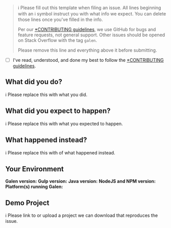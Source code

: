 > ℹ Please fill out this template when filing an issue.
> All lines beginning with an ℹ symbol instruct you with what info we expect. You can delete those lines once you've filled in the info.
>
> Per our [*CONTRIBUTING guidelines](https://github.com/hypery2k/gulp-galenframework/master/CONTRIBUTING.md), we use GitHub for
> bugs and feature requests, not general support. Other issues should be opened on Stack Overflow with the tag `galen`.
>
> Please remove this line and everything above it before submitting.

* [ ] I've read, understood, and done my best to follow the [*CONTRIBUTING guidelines](https://github.com/hypery2k/gulp-galenframework/master/CONTRIBUTING.md).

## What did you do?

ℹ Please replace this with what you did.  

## What did you expect to happen?

ℹ Please replace this with what you expected to happen.  

## What happened instead?

ℹ Please replace this with of what happened instead.  

## Your Environment

**Galen version:**
**Gulp version:**
**Java version:**
**NodeJS and NPM version:**
**Platform(s) running Galen:**

## Demo Project

ℹ Please link to or upload a project we can download that reproduces the issue.
